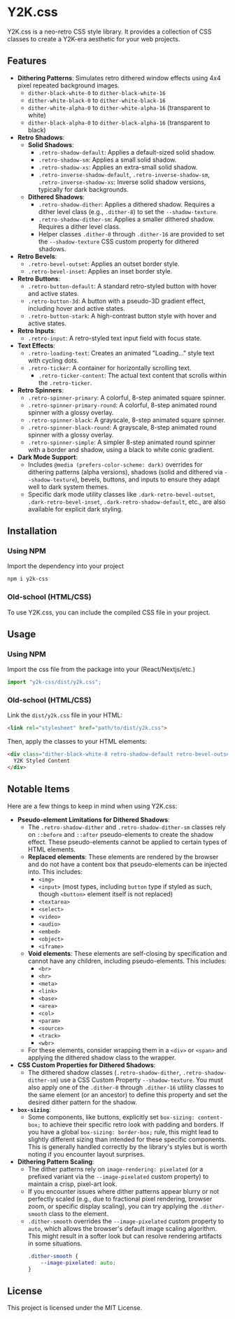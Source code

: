 # Y2K.css

Y2K.css is a neo-retro CSS style library. It provides a collection of CSS classes to create a Y2K-era aesthetic for your web projects.

## Features

*   **Dithering Patterns**: Simulates retro dithered window effects using 4x4 pixel repeated background images.
    *   `dither-black-white-0` to `dither-black-white-16`
    *   `dither-white-black-0` to `dither-white-black-16`
    *   `dither-white-alpha-0` to `dither-white-alpha-16` (transparent to white)
    *   `dither-black-alpha-0` to `dither-black-alpha-16` (transparent to black)
*   **Retro Shadows**:
    *   **Solid Shadows**:
        *   `.retro-shadow-default`: Applies a default-sized solid shadow.
        *   `.retro-shadow-sm`: Applies a small solid shadow.
        *   `.retro-shadow-xs`: Applies an extra-small solid shadow.
        *   `.retro-inverse-shadow-default`, `.retro-inverse-shadow-sm`, `.retro-inverse-shadow-xs`: Inverse solid shadow versions, typically for dark backgrounds.
    *   **Dithered Shadows**:
        *   `.retro-shadow-dither`: Applies a dithered shadow. Requires a dither level class (e.g., `.dither-8`) to set the `--shadow-texture`.
        *   `.retro-shadow-dither-sm`: Applies a smaller dithered shadow. Requires a dither level class.
        *   Helper classes `.dither-0` through `.dither-16` are provided to set the `--shadow-texture` CSS custom property for dithered shadows.
*   **Retro Bevels**:
    *   `.retro-bevel-outset`: Applies an outset border style.
    *   `.retro-bevel-inset`: Applies an inset border style.
*   **Retro Buttons**:
    *   `.retro-button-default`: A standard retro-styled button with hover and active states.
    *   `.retro-button-3d`: A button with a pseudo-3D gradient effect, including hover and active states.
    *   `.retro-button-stark`: A high-contrast button style with hover and active states.
*   **Retro Inputs**:
    *   `.retro-input`: A retro-styled text input field with focus state.
*   **Text Effects**:
    *   `.retro-loading-text`: Creates an animated "Loading..." style text with cycling dots.
    *   `.retro-ticker`: A container for horizontally scrolling text.
        *   `.retro-ticker-content`: The actual text content that scrolls within the `.retro-ticker`.
*   **Retro Spinners**:
    *   `.retro-spinner-primary`: A colorful, 8-step animated square spinner.
    *   `.retro-spinner-primary-round`: A colorful, 8-step animated round spinner with a glossy overlay.
    *   `.retro-spinner-black`: A grayscale, 8-step animated square spinner.
    *   `.retro-spinner-black-round`: A grayscale, 8-step animated round spinner with a glossy overlay.
    *   `.retro-spinner-simple`: A simpler 8-step animated round spinner with a border and shadow, using a black to white conic gradient.
*   **Dark Mode Support**:
    *   Includes `@media (prefers-color-scheme: dark)` overrides for dithering patterns (alpha versions), shadows (solid and dithered via `--shadow-texture`), bevels, buttons, and inputs to ensure they adapt well to dark system themes.
    *   Specific dark mode utility classes like `.dark-retro-bevel-outset`, `.dark-retro-bevel-inset`, `.dark-retro-shadow-default`, etc., are also available for explicit dark styling.

## Installation



### Using NPM
Import the dependency into your project

```bash
npm i y2k-css
```

### Old-school (HTML/CSS)
To use Y2K.css, you can include the compiled CSS file in your project.

## Usage

### Using NPM

Import the css file from the package into your (React/Nextjs/etc.)
```javascript
import "y2k-css/dist/y2k.css";
```

### Old-school (HTML/CSS)
Link the `dist/y2k.css` file in your HTML:

```html
<link rel="stylesheet" href="path/to/dist/y2k.css">
```

Then, apply the classes to your HTML elements:

```html
<div class="dither-black-white-8 retro-shadow-default retro-bevel-outset">
  Y2K Styled Content
</div>
```

## Notable Items

Here are a few things to keep in mind when using Y2K.css:

*   **Pseudo-element Limitations for Dithered Shadows**:
    *   The `.retro-shadow-dither` and `.retro-shadow-dither-sm` classes rely on `::before` and `::after` pseudo-elements to create the shadow effect. These pseudo-elements cannot be applied to certain types of HTML elements.
    *   **Replaced elements**: These elements are rendered by the browser and do not have a content box that pseudo-elements can be injected into. This includes:
        *   `<img>`
        *   `<input>` (most types, including `button` type if styled as such, though `<button>` element itself is not replaced)
        *   `<textarea>`
        *   `<select>`
        *   `<video>`
        *   `<audio>`
        *   `<embed>`
        *   `<object>`
        *   `<iframe>`
    *   **Void elements**: These elements are self-closing by specification and cannot have any children, including pseudo-elements. This includes:
        *   `<br>`
        *   `<hr>`
        *   `<meta>`
        *   `<link>`
        *   `<base>`
        *   `<area>`
        *   `<col>`
        *   `<param>`
        *   `<source>`
        *   `<track>`
        *   `<wbr>`
    *   For these elements, consider wrapping them in a `<div>` or `<span>` and applying the dithered shadow class to the wrapper.
*   **CSS Custom Properties for Dithered Shadows**:
    *   The dithered shadow classes (`.retro-shadow-dither`, `.retro-shadow-dither-sm`) use a CSS Custom Property `--shadow-texture`. You must also apply one of the `.dither-0` through `.dither-16` utility classes to the same element (or an ancestor) to define this property and set the desired dither pattern for the shadow.
*   **`box-sizing`**:
    *   Some components, like buttons, explicitly set `box-sizing: content-box;` to achieve their specific retro look with padding and borders. If you have a global `box-sizing: border-box;` rule, this might lead to slightly different sizing than intended for these specific components. This is generally handled correctly by the library's styles but is worth noting if you encounter layout surprises.
*   **Dithering Pattern Scaling**:
    *   The dither patterns rely on `image-rendering: pixelated` (or a prefixed variant via the `--image-pixelated` custom property) to maintain a crisp, pixel-art look.
    *   If you encounter issues where dither patterns appear blurry or not perfectly scaled (e.g., due to fractional pixel rendering, browser zoom, or specific display scaling), you can try applying the `.dither-smooth` class to the element.
    *   `.dither-smooth` overrides the `--image-pixelated` custom property to `auto`, which allows the browser's default image scaling algorithm. This might result in a softer look but can resolve rendering artifacts in some situations.
        ```css
        .dither-smooth {
            --image-pixelated: auto;
        }
        ```

## License

This project is licensed under the MIT License.

